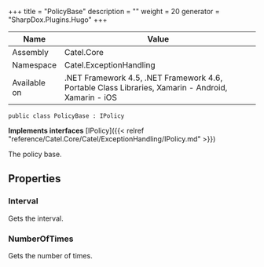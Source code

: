

+++
title = "PolicyBase" 
description = ""
weight = 20
generator = "SharpDox.Plugins.Hugo"
+++

Name|Value
---|---
Assembly|Catel.Core
Namespace|Catel.ExceptionHandling
Available on|.NET Framework 4.5, .NET Framework 4.6, Portable Class Libraries, Xamarin - Android, Xamarin - iOS

```
public class PolicyBase : IPolicy
```

**Implements interfaces**
[IPolicy]({{< relref "reference/Catel.Core/Catel/ExceptionHandling/IPolicy.md" >}})

The policy base.

## Properties

### Interval

Gets the interval.

### NumberOfTimes

Gets the number of times.


